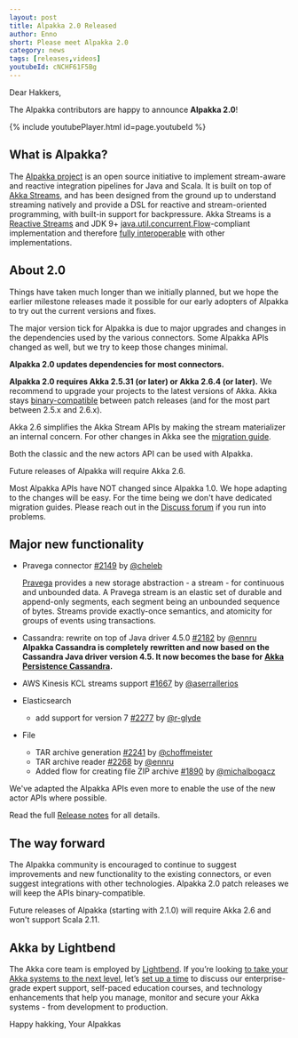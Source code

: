 ```yaml
---
layout: post
title: Alpakka 2.0 Released
author: Enno
short: Please meet Alpakka 2.0
category: news
tags: [releases,videos]
youtubeId: cNCHF61F5Bg
---
```


Dear Hakkers,

The Alpakka contributors are happy to announce **Alpakka 2.0**!

{% include youtubePlayer.html id=page.youtubeId %}


## What is Alpakka?

The [Alpakka project](https://doc.akka.io/docs/alpakka/current/) is an open source initiative to implement stream-aware and reactive integration pipelines for Java and Scala. It is built on top of [Akka Streams](https://doc.akka.io/docs/akka/current/stream/index.html), and has been designed from the ground up to understand streaming natively and provide a DSL for reactive and stream-oriented programming, with built-in support for backpressure. Akka Streams is a [Reactive Streams](https://www.reactive-streams.org/) and JDK 9+ [java.util.concurrent.Flow](https://docs.oracle.com/javase/10/docs/api/java/util/concurrent/Flow.html)-compliant implementation and therefore [fully interoperable](https://doc.akka.io/docs/akka/current/general/stream/stream-design.html#interoperation-with-other-reactive-streams-implementations) with other implementations.

## About 2.0

Things have taken much longer than we initially planned, but we hope the earlier milestone releases made it possible for our early adopters of Alpakka to try out the current versions and fixes.

The major version tick for Alpakka is due to major upgrades and changes in the dependencies used by the various connectors. Some Alpakka APIs changed as well, but we try to keep those changes minimal.

**Alpakka 2.0 updates dependencies for most connectors.**

**Alpakka 2.0 requires Akka 2.5.31 (or later) or Akka 2.6.4 (or later).** We recommend to upgrade your projects to the latest versions of Akka. Akka stays [binary-compatible](https://doc.akka.io/docs/akka/current/common/binary-compatibility-rules.html#binary-compatibility-rules) between patch releases (and for the most part between 2.5.x and 2.6.x).

Akka 2.6 simplifies the Akka Stream APIs by making the stream materializer an internal concern. For other changes in Akka see the [migration guide](https://doc.akka.io/docs/akka/current/project/migration-guide-2.5.x-2.6.x.html#akka-stream-changes).

Both the classic and the new actors API can be used with Alpakka.

Future releases of Alpakka will require Akka 2.6.

Most Alpakka APIs have NOT changed since Alpakka 1.0. We hope adapting to the changes will be easy. For the time being we don't have dedicated migration guides. Please reach out in the [Discuss forum](https://discuss.lightbend.com/c/akka/streams-and-alpakka) if you run into problems.


## Major new functionality

- Pravega connector [#2149](https://github.com/akka/alpakka/issues/2149) by [@cheleb](https://github.com/cheleb)
   
    [Pravega](http://www.pravega.io/) provides a new storage abstraction - a stream - for continuous and unbounded data. A Pravega stream is an elastic set of durable and append-only segments, each segment being an unbounded sequence of bytes. Streams provide exactly-once semantics, and atomicity for groups of events using transactions.

- Cassandra: rewrite on top of Java driver 4.5.0 [#2182](https://github.com/akka/alpakka/issues/2182) by [@ennru](https://github.com/ennru)
    **Alpakka Cassandra is completely rewritten and now based on the Cassandra Java driver version 4.5. It now becomes the base for [Akka Persistence Cassandra](https://doc.akka.io/docs/akka-persistence-cassandra/1.0/).**

- AWS Kinesis KCL streams support [#1667](https://github.com/akka/alpakka/issues/1667) by [@aserrallerios](https://github.com/aserrallerios)

- Elasticsearch
    - add support for version 7 [#2277](https://github.com/akka/alpakka/issues/2277) by [@r-glyde](https://github.com/r-glyde)

- File 
    - TAR archive generation [#2241](https://github.com/akka/alpakka/issues/2241) by [@choffmeister](https://github.com/choffmeister)
    - TAR archive reader [#2268](https://github.com/akka/alpakka/issues/2268) by [@ennru](https://github.com/ennru)
    - Added flow for creating file ZIP archive [#1890](https://github.com/akka/alpakka/pull/1890) by [@michalbogacz](https://github.com/michalbogacz)

We've adapted the Alpakka APIs even more to enable the use of the new actor APIs where possible.

Read the full [Release notes](https://doc.akka.io/docs/alpakka/2.0/release-notes/2.0.x.html) for all details.


## The way forward

The Alpakka community is encouraged to continue to suggest improvements and new functionality to the existing connectors, or even suggest integrations with other technologies. Alpakka 2.0 patch releases we will keep the APIs binary-compatible.

Future releases of Alpakka (starting with 2.1.0) will require Akka 2.6 and won't support Scala 2.11.


## Akka by Lightbend

The Akka core team is employed by [Lightbend](https://www.lightbend.com/). If you’re looking [to take your Akka systems to the next level](https://www.lightbend.com/lightbend-platform-subscription), let’s [set up a time](https://lightbend.com/contact) to discuss our enterprise-grade expert support, self-paced education courses, and technology enhancements that help you manage, monitor and secure your Akka systems - from development to production.

Happy hakking,
Your Alpakkas
